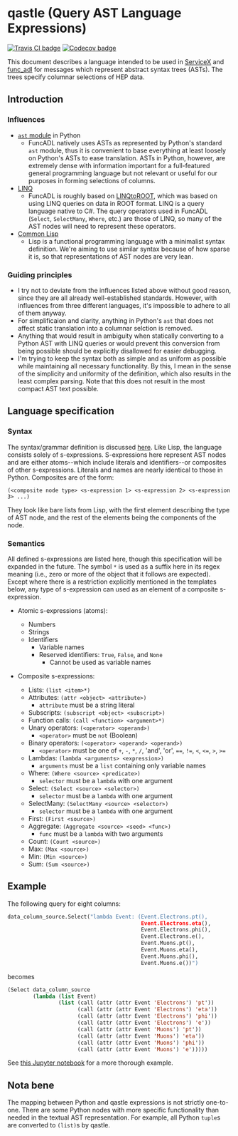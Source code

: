# qastle (Query AST Language Expressions)

[![Travis CI badge](https://travis-ci.org/iris-hep/qastle.svg?branch=master)](https://travis-ci.org/iris-hep/qastle)
[![Codecov badge](https://codecov.io/gh/iris-hep/qastle/branch/master/graph/badge.svg)](https://codecov.io/gh/iris-hep/qastle)

This document describes a language intended to be used in [ServiceX](https://github.com/ssl-hep/ServiceX) and [func_adl](https://github.com/iris-hep/func_adl) for messages which represent abstract syntax trees (ASTs). The trees specify columnar selections of HEP data.

## Introduction

### Influences

- [`ast` module](https://docs.python.org/3/library/ast.html) in Python
  - FuncADL natively uses ASTs as represented by Python's standard `ast` module, thus it is convenient to base everything at least loosely on Python's ASTs to ease translation. ASTs in Python, however, are extremely dense with information important for a full-featured general programming language but not relevant or useful for our purposes in forming selections of columns.
- [LINQ](https://docs.microsoft.com/en-us/dotnet/csharp/programming-guide/concepts/linq/)
  - FuncADL is roughly based on [LINQtoROOT](https://github.com/gordonwatts/LINQtoROOT), which was based on using LINQ queries on data in ROOT format. LINQ is a query language native to C#. The query operators used in FuncADL (`Select`, `SelectMany`, `Where`, etc.) are those of LINQ, so many of the AST nodes will need to represent these operators.
- [Common Lisp](https://common-lisp.net/)
  - Lisp is a functional programming language with a minimalist syntax definition. We're aiming to use similar syntax because of how sparse it is, so that representations of AST nodes are very lean.

### Guiding principles

- I try not to deviate from the influences listed above without good reason, since they are all already well-established standards. However, with influences from three different languages, it's impossible to adhere to all of them anyway.
- For simplificaion and clarity, anything in Python's `ast` that does not affect static translation into a columnar selction is removed.
- Anything that would result in ambiguity when statically converting to a Python AST with LINQ queries or would prevent this conversion from being possible should be explicitly disallowed for easier debugging.
- I'm trying to keep the syntax both as simple and as uniform as possible while maintaining all necessary functionality. By this, I mean in the sense of the simplicity and uniformity of the definition, which also results in the least complex parsing. Note that this does not result in the most compact AST text possible.

## Language specification

### Syntax

The syntax/grammar definition is discussed [here](doc/ebnf.md). Like Lisp, the language consists solely of s-expressions. S-expressions here represent AST nodes and are either atoms--which include literals and identifiers--or composites of other s-expressions. Literals and names are nearly identical to those in Python. Composites are of the form:

```
(<composite node type> <s-expression 1> <s-expression 2> <s-expression 3> ...)
```

They look like bare lists from Lisp, with the first element describing the type of AST node, and the rest of the elements being the components of the node.

### Semantics

All defined s-expressions are listed here, though this specification will be expanded in the future. The symbol `*` is used as a suffix here in its regex meaning (i.e., zero or more of the object that it follows are expected). Except where there is a restriction explicitly mentioned in the templates below, any type of s-expression can used as an element of a composite s-expression.

- Atomic s-expressions (atoms):
  - Numbers
  - Strings
  - Identifiers
    - Variable names
    - Reserved identifiers: `True`, `False`, and `None`
      - Cannot be used as variable names

- Composite s-expressions:
  - Lists: `(list <item>*)`
  - Attributes: `(attr <object> <attribute>)`
    - `attribute` must be a string literal
  - Subscripts: `(subscript <object> <subscript>)`
  - Function calls: `(call <function> <argument>*)`
  - Unary operators: `(<operator> <operand>)`
    - `<operator>` must be `not` (Boolean)
  - Binary operators: `(<operator> <operand> <operand>)`
      - `<operator>` must be one of `+`, `-`, `*`, `/`, 'and', 'or', `==`, `!=`, `<`, `<=`, `>`, `>=`
  - Lambdas: `(lambda <arguments> <expression>)`
    - `arguments` must be a `list` containing only variable names
  - Where: `(Where <source> <predicate>)`
    - `selector` must be a `lambda` with one argument
  - Select: `(Select <source> <selector>)`
    - `selector` must be a `lambda` with one argument
  - SelectMany: `(SelectMany <source> <selector>)`
    - `selector` must be a `lambda` with one argument
  - First: `(First <source>)`
  - Aggregate: `(Aggregate <source> <seed> <func>)`
    - `func` must be a `lambda` with two arguments
  - Count: `(Count <source>)`
  - Max: `(Max <source>)`
  - Min: `(Min <source>)`
  - Sum: `(Sum <source>)`


## Example

The following query for eight columns:

```python
data_column_source.Select("lambda Event: (Event.Electrons.pt(),
                                          Event.Electrons.eta(),
                                          Event.Electrons.phi(),
                                          Event.Electrons.e(),
                                          Event.Muons.pt(),
                                          Event.Muons.eta(),
                                          Event.Muons.phi(),
                                          Event.Muons.e())")
```

becomes

```lisp
(Select data_column_source
        (lambda (list Event)
                (list (call (attr (attr Event 'Electrons') 'pt'))
                      (call (attr (attr Event 'Electrons') 'eta'))
                      (call (attr (attr Event 'Electrons') 'phi'))
                      (call (attr (attr Event 'Electrons') 'e'))
                      (call (attr (attr Event 'Muons') 'pt'))
                      (call (attr (attr Event 'Muons') 'eta'))
                      (call (attr (attr Event 'Muons') 'phi'))
                      (call (attr (attr Event 'Muons') 'e')))))
```

See [this Jupyter notebook](examples/annotated_query_example.ipynb) for a more thorough example.


## Nota bene

The mapping between Python and qastle expressions is not strictly one-to-one. There are some Python nodes with more specific functionality than needed in the textual AST representation. For example, all Python `tuple`s are converted to `(list)`s by qastle.
